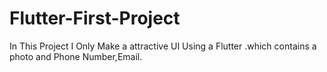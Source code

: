 # Flutter-First-Project
In This Project I Only Make a attractive UI Using a Flutter .which contains a photo and Phone Number,Email.
